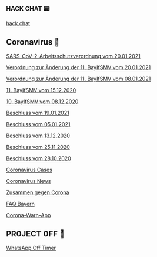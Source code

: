 ### HACK CHAT 📟

[hack.chat](https://hack.chat/?vaneulen-chat)

Coronavirus 🦠
------
[SARS-CoV-2-Arbeitsschutzverordnung vom 20.01.2021](https://www.bmas.de/SharedDocs/Downloads/DE/PDF-Gesetze/Regierungsentwuerfe/reg-sars-cov-2-arbeitsschutzverordnung.pdf?__blob=publicationFile&v=4)

[Verordnung zur Änderung der 11. BayIfSMV vom 20.01.2021](https://www.verkuendung-bayern.de/files/baymbl/2021/54/baymbl-2021-54.pdf)

[Verordnung zur Änderung der 11. BayIfSMV vom 08.01.2021](https://www.verkuendung-bayern.de/files/baymbl/2021/5/baymbl-2021-5.pdf)

[11. BayIfSMV vom 15.12.2020](https://www.verkuendung-bayern.de/files/baymbl/2020/737/baymbl-2020-737.pdf)

[10. BayIfSMV vom 08.12.2020](https://www.verkuendung-bayern.de/files/baymbl/2020/711/baymbl-2020-711.pdf)

[Beschluss vom 19.01.2021](https://www.bundesregierung.de/resource/blob/997532/1840868/1c68fcd2008b53cf12691162bf20626f/2021-01-19-mpk-data.pdf?download=1)

[Beschluss vom 05.01.2021](https://www.bundesregierung.de/resource/blob/997532/1834306/75346aa9bba1050fec8025b18a4bb1a3/2021-01-05-beschluss-mpk-data.pdf?download=1)

[Beschluss vom 13.12.2020](https://www.bundesregierung.de/resource/blob/997532/1827366/69441fb68435a7199b3d3a89bff2c0e6/2020-12-13-beschluss-mpk-data.pdf?download=1)

[Beschluss vom 25.11.2020](https://www.bundesregierung.de/resource/blob/997532/1820090/11c9749f77a71b9439759538864aa672/2020-11-25-mpk-beschluss-data.pdf?download=1)

[Beschluss vom 28.10.2020](https://www.bundesregierung.de/resource/blob/975226/1805024/5353edede6c0125ebe5b5166504dfd79/2020-10-28-mpk-beschluss-corona-data.pdf?download=1)

[Coronavirus Cases](https://www.worldometers.info/coronavirus/#countries)

[Coronavirus News](https://news.google.com/topics/CAAqBwgKMMPxlwsw5JqvAw?oc=3&ceid=DE:de)

[Zusammen gegen Corona](https://www.zusammengegencorona.de/)

[FAQ Bayern](https://www.corona-katastrophenschutz.bayern.de/faq/) 

[Corona-Warn-App](https://www.coronawarn.app/de/)

PR0JECT 0FF 🌋
------
[WhatsApp Off Timer](https://simple-countdown.herokuapp.com/?to=2021-01-01T00:00:00+01:00&title=WhatsApp%20Off&finishedText=WhatsAPP%20is%20Off&theme=autumn&themeFinished=autumn&locale=de_DE)
